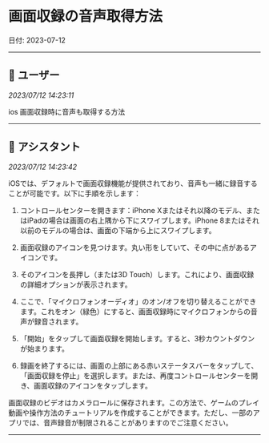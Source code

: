 # 画面収録の音声取得方法

日付: 2023-07-12

---

## 👤 ユーザー
*2023/07/12 14:23:11*

ios 画面収録時に音声も取得する方法

---

## 🤖 アシスタント
*2023/07/12 14:23:42*

iOSでは、デフォルトで画面収録機能が提供されており、音声も一緒に録音することが可能です。以下に手順を示します：

1. コントロールセンターを開きます：iPhone Xまたはそれ以降のモデル、またはiPadの場合は画面の右上隅から下にスワイプします。iPhone 8またはそれ以前のモデルの場合は、画面の下端から上にスワイプします。

2. 画面収録のアイコンを見つけます。丸い形をしていて、その中に点があるアイコンです。

3. そのアイコンを長押し（または3D Touch）します。これにより、画面収録の詳細オプションが表示されます。

4. ここで、「マイクロフォンオーディオ」のオン/オフを切り替えることができます。これをオン（緑色）にすると、画面収録時にマイクロフォンからの音声が録音されます。

5. 「開始」をタップして画面収録を開始します。すると、3秒カウントダウンが始まります。

6. 録画を終了するには、画面の上部にある赤いステータスバーをタップして、「画面収録を停止」を選択します。または、再度コントロールセンターを開き、画面収録のアイコンをタップします。

画面収録のビデオはカメラロールに保存されます。この方法で、ゲームのプレイ動画や操作方法のチュートリアルを作成することができます。ただし、一部のアプリでは、音声録音が制限されることがありますのでご注意ください。

---
